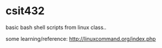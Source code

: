 # csit432
basic bash shell scripts from linux class..

some learning/reference: http://linuxcommand.org/index.php
